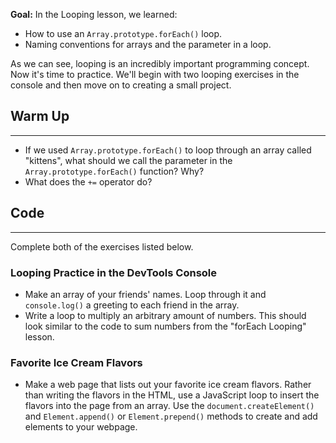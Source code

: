 **Goal:**  In the Looping lesson, we learned:

* How to use an `Array.prototype.forEach()` loop.
* Naming conventions for arrays and the parameter in a loop.

As we can see, looping is an incredibly important programming concept. Now it's time to practice. We'll begin with two looping exercises in the console and then move on to creating a small project.

## Warm Up
---

* If we used `Array.prototype.forEach()` to loop through an array called "kittens", what should we call the parameter in the `Array.prototype.forEach()` function? Why?
* What does the `+=` operator do?

## Code
---

Complete both of the exercises listed below.

### Looping Practice in the DevTools Console

* Make an array of your friends' names. Loop through it and `console.log()` a greeting to each friend in the array.
* Write a loop to multiply an arbitrary amount of numbers. This should look similar to the code to sum numbers from the "forEach Looping" lesson.

### Favorite Ice Cream Flavors

* Make a web page that lists out your favorite ice cream flavors. Rather than writing the flavors in the HTML, use a JavaScript loop to insert the flavors into the page from an array. Use the `document.createElement()` and `Element.append()` or `Element.prepend()` methods to create and add elements to your webpage. 